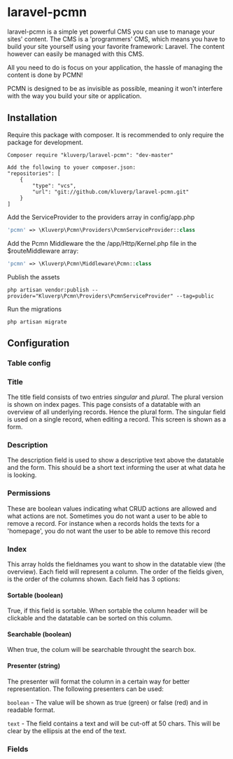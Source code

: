 # laravel-pcmn
laravel-pcmn is a simple yet powerful CMS you can use to manage your sites' content.
The CMS is a 'programmers' CMS, which means you have to build your site yourself using your favorite framework: Laravel.
The content however can easily be managed with this CMS. 

All you need to do is focus on your application, the hassle of managing the content is done by PCMN!

PCMN is designed to be as invisible as possible, meaning it won't interfere with the way you build your site or application.


## Installation

Require this package with composer. It is recommended to only require the package for development.

```shell
Composer require "kluverp/laravel-pcmn": "dev-master"
```

```shell
Add the following to youer composer.json:
"repositories": [
    {
        "type": "vcs",
        "url": "git://github.com/kluverp/laravel-pcmn.git"
    }
]
```

Add the ServiceProvider to the providers array in config/app.php

```php
'pcmn' => \Kluverp\Pcmn\Providers\PcmnServiceProvider::class
```

Add the Pcmn Middleware the the /app/Http/Kernel.php file in the $routeMiddleware array:
```php
'pcmn' => \Kluverp\Pcmn\Middleware\Pcmn::class
```

Publish the assets

```shell
php artisan vendor:publish --provider="Kluverp\Pcmn\Providers\PcmnServiceProvider" --tag=public
```

Run the migrations
```shell
php artisan migrate
```

## Configuration 

### Table config

### Title
The title field consists of two entries *singular* and *plural*. The plural version is shown on index pages. This page consists of a datatable with an overview of all underlying records. Hence the plural form.
The singular field is used on a single record, when editing a record. This screen is shown as a form.

### Description
The description field is used to show a descriptive text above the datatable and the form. This should be a short text informing the user at what data he is looking. 

### Permissions
These are boolean values indicating what CRUD actions are allowed and what actions are not. 
Sometimes you do not want a user to be able to remove a record. For instance when a records holds the texts for a 'homepage', you do not want the user to be able to remove this record

### Index
This array holds the fieldnames you want to show in the datatable view (the overview). Each field will represent a column.
The order of the fields given, is the order of the columns shown.
Each field has 3 options:

#### Sortable (boolean)
True, if this field is sortable. When sortable the column header will be clickable and the datatable can be sorted on this column.

#### Searchable (boolean)
When true, the colum will be searchable throught the search box. 

#### Presenter (string)
The presenter will format the column in a certain way for better representation.
The following presenters can be used:

```boolean``` - The value will be shown as true (green) or false (red) and in readable format. 

```text``` - The field contains a text and will be cut-off at 50 chars. This will be clear by the ellipsis at the end of the text. 

### Fields
